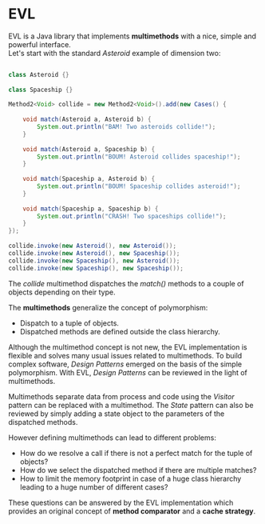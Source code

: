 # EVL
EVL is a Java library that implements **multimethods** with a nice, simple and powerful interface.  
Let's start with the standard *Asteroid* example of dimension two:

```java

class Asteroid {}
	
class Spaceship {}
	
Method2<Void> collide = new Method2<Void>().add(new Cases() {
			
	void match(Asteroid a, Asteroid b) {
		System.out.println("BAM! Two asteroids collide!");
	}
			
	void match(Asteroid a, Spaceship b) {
		System.out.println("BOUM! Asteroid collides spaceship!");
	}
			
	void match(Spaceship a, Asteroid b) {
		System.out.println("BOUM! Spaceship collides asteroid!");
	}
			
	void match(Spaceship a, Spaceship b) {
		System.out.println("CRASH! Two spaceships collide!");
	}
});
		
collide.invoke(new Asteroid(), new Asteroid());
collide.invoke(new Asteroid(), new Spaceship());
collide.invoke(new Spaceship(), new Asteroid());
collide.invoke(new Spaceship(), new Spaceship());
```

The *collide* multimethod dispatches the *match()* methods to a couple of objects depending on their type.  

The **multimethods** generalize the concept of polymorphism: 

* Dispatch to a tuple of objects.
* Dispatched methods are defined outside the class hierarchy.  

Although the multimethod concept is not new, the EVL implementation is flexible and solves many usual issues related to multimethods.
To build complex software, *Design Patterns* emerged on the basis of the simple polymorphism.
With EVL, *Design Patterns* can be reviewed in the light of multimethods.

Multimethods separate data from process and code using the *Visitor* pattern can be replaced with a multimethod.
The *State* pattern can also be reviewed by simply adding a state object to the parameters of the dispatched methods.

However defining multimethods can lead to different problems:

* How do we resolve a call if there is not a perfect match for the tuple of objects?
* How do we select the dispatched method if there are multiple matches?
* How to limit the memory footprint in case of a huge class hierarchy leading to a huge number of different cases?

These questions can be answered by the EVL implementation which provides an original concept of **method comparator** and a **cache strategy**.



